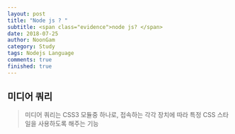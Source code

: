 ```yaml
---
layout: post
title: "Node js ? "
subtitle: <span class="evidence">node js? </span>
date: 2018-07-25
author: NoonGam
category: Study
tags: Nodejs Language
comments: true
finished: true
---
```



<!-- Study Sample  -->

## 미디어 쿼리

> 미디어 쿼리는 CSS3 모듈중 하나로, 접속하는 각각 장치에 따라 특정 CSS 스타일을 사용하도록 해주는 기능
